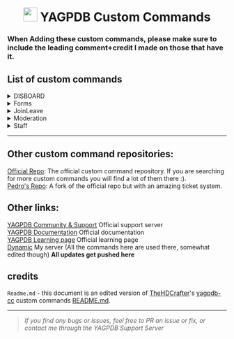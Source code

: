 <h1 align="center"><img src="https://yagpdb.xyz/static/img/logo_y.png" height=32px width=32px></img>&nbspYAGPDB Custom Commands</h1>

### When Adding these custom commands, please make sure to include the leading comment+credit I made on those that have it.

## List of custom commands

<details>
<summary>DISBOARD</summary>

- [Open Folder](https://github.com/DiscDynamic/Dynamic-YAGPDB-ccs/tree/main/DISBOARD)  
	**•** `BumpCommand` - Command that deletes and resends DISBOARD's bumps and errors as YAGPDB rich embeds.  
	**•** `BumpNotify` - Lets you know when you can bump.  
	**•** `Help` - Shows the standard DISBOARD help page.  
	**•** `Page` - Shows the servers page on DISBOARD.  
</details>

<details>
<summary>Forms</summary>

- [Open Folder](https://github.com/DiscDynamic/Dynamic-YAGPDB-ccs/tree/main/Forms)  
	**•** `Apply` - Sends an embed with the application link and logs it to a channel  
	**•** `Appeal` - Sends an embed with the appeal link and logs it to a channel
</details>

<details>
<summary>JoinLeave</summary>

- [Open Folder](https://github.com/DiscDynamic/Dynamic-YAGPDB-ccs/tree/main/JoinLeave)  
	**•** `Join message in server channel`  
	**•** `Leave message`  
</details>


<details>
<summary>Moderation</summary>

- [Open folder](https://github.com/DiscDynamic/Dynamic-YAGPDB-ccs/tree/main/Moderation)  
	**•** `Warn DM`  
	**•** `Mute DM`  
	**•** `Unmute DM`  
	**•** `Kick DM`  
  **•** `Ban DM`  
</details>


<details>
<summary>Staff</summary>

- [Open folder](https://github.com/DiscDynamic/Dynamic-YAGPDB-ccs/tree/main/Staff)  
	**•** `Break` - Removes staff roles for a given time for a break  
	**•** `Announce` - Makes an announcement and pings the announcement role  
	**•** `Event` - Makes an event notif and pings the event role  
</details>

---
## Other custom command repositories:
[Official Repo](https://github.com/yagpdb-cc/yagpdb-cc): The official custom command repository. If you are searching for more custom commands you will find a lot of them there :).  
[Pedro's Repo](https://github.com/Pedro-Pessoa/yagpdb-cc/tree/Tickets/tickets): A fork of the official repo but with an amazing ticket system.


## Other links:
[YAGPDB Community & Support](https://discord.gg/4uY54rw) Official support server  
[YAGPDB Documentation](https://docs.yagpdb.xyz/reference/templates) Official documentation  
[YAGPDB Learning page](https://learn.yagpdb.xyz/) Official learning page    
[Dynamic](https://discord.gg/ekMQH384KC) My server (All the commands here are used there, somewhat edited though) **All updates get pushed here**

## credits

`Readme.md` - this document is an edited version of [TheHDCrafter](https://github.com/TheHDCrafter)'s [yagpdb-cc](https://github.com/TheHDCrafter/yagpdb-cc) custom commands [README.md](https://github.com/TheHDCrafter/yagpdb-cc/blob/master/README.md).

---
> *If you find any bugs or issues, feel free to PR an issue or fix, or contact me through the YAGPDB Support Server*

